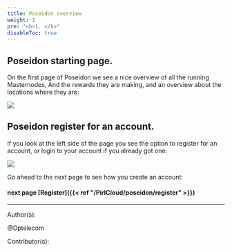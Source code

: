 ```yaml
---
title: Poseidon overview
weight: 1
pre: "<b>1. </b>"
disableToc: true
---
```

## Poseidon starting page.


On the first page of Poseidon we see a nice overview of all the running Masternodes,
And the rewards they are making,
and an overview about the locations where they are:


![](/PirlCloud/images/Poseidon_overview.jpg)


## Poseidon register for an account.


If you look at the left side of the page you see the option to register for an account,
or login to your account if you already got one:


![](/PirlCloud/images/Poseidon_left.jpg)


Go ahead to the next page to see how you create an account:


#### next page [Register]({{< ref "/PirlCloud/poseidon/register" >}})



---
Author(s):


@Dptelecom


Contributor(s):

